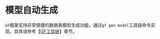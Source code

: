 
# 模型自动生成

`GF`框架支持非常便捷的数据表模型生成功能，通过`gf gen model`工具链命令实现，具体请参考【[GF工具链](toolchain/cli.md)】章节。










